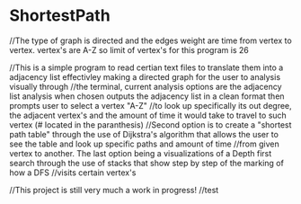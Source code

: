 # ShortestPath
//The type of graph is directed and the edges weight are time from vertex to vertex. vertex's are A-Z so limit of vertex's for this program is 26

//This is a simple program to read certian text files to translate them into a adjacency list effectivley making a directed graph for the user to analysis visually through 
//the terminal, current analysis options are the adjacency list analysis when chosen outputs the adjacency list in a clean format then prompts user to select a vertex "A-Z"
//to look up specifically its out degree, the adjacent vertex's and the amount of time it would take to travel to such vertex (# located in the paranthesis)
//Second option is to create a "shortest path table" through the use of Dijkstra's algorithm that allows the user to see the table and look up specific paths and amount of time 
//from given vertex to another. The last option being a visualizations of a Depth first search through the use of stacks that show step by step of the marking of how a DFS 
//visits certain vertex's

//This project is still very much a work in progress!
//test
